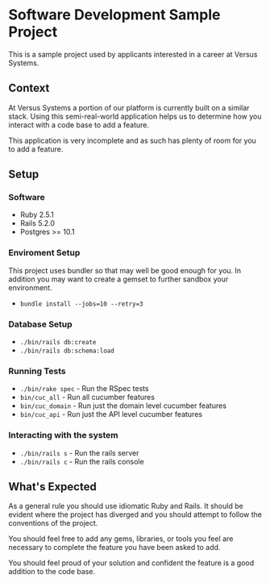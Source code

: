 # Software Development Sample Project

This is a sample project used by applicants interested in a career at Versus Systems.

## Context

At Versus Systems a portion of our platform is currently built on a similar stack. Using this semi-real-world application helps us to determine how you interact with a code base to add a feature.

This application is very incomplete and as such has plenty of room for you to add a feature.

## Setup

### Software

* Ruby 2.5.1
* Rails 5.2.0
* Postgres >= 10.1

### Enviroment Setup

This project uses bundler so that may well be good enough for you. In addition you may want to create a gemset to further sandbox your environment.

* `bundle install --jobs=10 --retry=3`

### Database Setup

* `./bin/rails db:create`
* `./bin/rails db:schema:load`

### Running Tests

* `./bin/rake spec` - Run the RSpec tests
* `bin/cuc_all` - Run all cucumber features
* `bin/cuc_domain` - Run just the domain level cucumber features
* `bin/cuc_api` - Run just the API level cucumber features

### Interacting with the system

* `./bin/rails s` - Run the rails server
* `./bin/rails c` - Run the rails console

## What's Expected

As a general rule you should use idiomatic Ruby and Rails. It should be evident where the project has diverged and you should attempt to follow the conventions of the project.

You should feel free to add any gems, libraries, or tools you feel are necessary to complete the feature you have been asked to add.

You should feel proud of your solution and confident the feature is a good addition to the code base.
